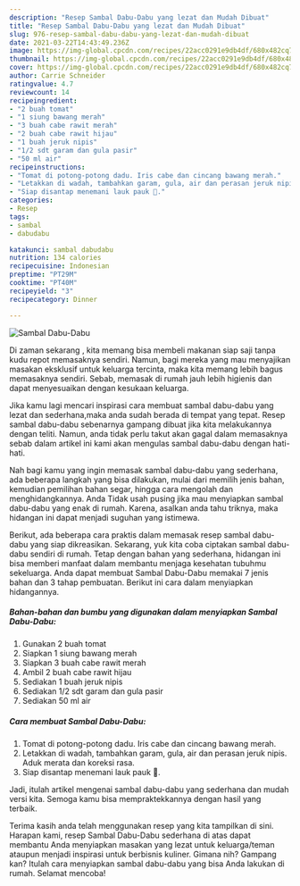 ```yaml
---
description: "Resep Sambal Dabu-Dabu yang lezat dan Mudah Dibuat"
title: "Resep Sambal Dabu-Dabu yang lezat dan Mudah Dibuat"
slug: 976-resep-sambal-dabu-dabu-yang-lezat-dan-mudah-dibuat
date: 2021-03-22T14:43:49.236Z
image: https://img-global.cpcdn.com/recipes/22acc0291e9db4df/680x482cq70/sambal-dabu-dabu-foto-resep-utama.jpg
thumbnail: https://img-global.cpcdn.com/recipes/22acc0291e9db4df/680x482cq70/sambal-dabu-dabu-foto-resep-utama.jpg
cover: https://img-global.cpcdn.com/recipes/22acc0291e9db4df/680x482cq70/sambal-dabu-dabu-foto-resep-utama.jpg
author: Carrie Schneider
ratingvalue: 4.7
reviewcount: 14
recipeingredient:
- "2 buah tomat"
- "1 siung bawang merah"
- "3 buah cabe rawit merah"
- "2 buah cabe rawit hijau"
- "1 buah jeruk nipis"
- "1/2 sdt garam dan gula pasir"
- "50 ml air"
recipeinstructions:
- "Tomat di potong-potong dadu. Iris cabe dan cincang bawang merah."
- "Letakkan di wadah, tambahkan garam, gula, air dan perasan jeruk nipis. Aduk merata dan koreksi rasa."
- "Siap disantap menemani lauk pauk 🤩."
categories:
- Resep
tags:
- sambal
- dabudabu

katakunci: sambal dabudabu 
nutrition: 134 calories
recipecuisine: Indonesian
preptime: "PT29M"
cooktime: "PT40M"
recipeyield: "3"
recipecategory: Dinner

---
```



![Sambal Dabu-Dabu](https://img-global.cpcdn.com/recipes/22acc0291e9db4df/680x482cq70/sambal-dabu-dabu-foto-resep-utama.jpg)

Di zaman  sekarang , kita memang bisa membeli makanan siap saji tanpa kudu repot memasaknya sendiri. Namun, bagi mereka yang mau menyajikan masakan eksklusif untuk keluarga tercinta, maka kita memang lebih bagus memasaknya sendiri. Sebab, memasak di rumah jauh lebih higienis dan dapat menyesuaikan dengan kesukaan keluarga.

Jika kamu lagi mencari inspirasi cara membuat sambal dabu-dabu yang lezat dan sederhana,maka anda sudah berada di tempat yang tepat. Resep sambal dabu-dabu  sebenarnya gampang dibuat jika kita melakukannya dengan teliti. Namun, anda tidak perlu takut akan gagal dalam memasaknya 
sebab dalam artikel ini kami akan mengulas sambal dabu-dabu dengan hati-hati.  



Nah bagi kamu yang ingin memasak sambal dabu-dabu yang sederhana, ada beberapa langkah yang bisa dilakukan, mulai dari memilih jenis bahan, kemudian pemilihan bahan segar, hingga cara mengolah dan menghidangkannya. Anda Tidak usah pusing jika mau menyiapkan sambal dabu-dabu yang enak di rumah. Karena, asalkan anda  tahu triknya, maka hidangan ini dapat menjadi suguhan yang istimewa.

Berikut, ada beberapa cara praktis  dalam memasak resep sambal dabu-dabu yang siap dikreasikan. Sekarang, yuk kita coba ciptakan sambal dabu-dabu sendiri di rumah. Tetap dengan bahan yang sederhana, hidangan ini bisa memberi manfaat dalam membantu menjaga kesehatan tubuhmu sekeluarga. Anda dapat membuat Sambal Dabu-Dabu memakai 7 jenis bahan dan 3 tahap pembuatan. Berikut ini cara dalam menyiapkan hidangannya.

<!--inarticleads1-->

##### Bahan-bahan dan bumbu yang digunakan dalam menyiapkan Sambal Dabu-Dabu:

1. Gunakan 2 buah tomat
1. Siapkan 1 siung bawang merah
1. Siapkan 3 buah cabe rawit merah
1. Ambil 2 buah cabe rawit hijau
1. Sediakan 1 buah jeruk nipis
1. Sediakan 1/2 sdt garam dan gula pasir
1. Sediakan 50 ml air




<!--inarticleads2-->

##### Cara membuat Sambal Dabu-Dabu:

1. Tomat di potong-potong dadu. Iris cabe dan cincang bawang merah.
1. Letakkan di wadah, tambahkan garam, gula, air dan perasan jeruk nipis. Aduk merata dan koreksi rasa.
1. Siap disantap menemani lauk pauk 🤩.




Jadi, itulah artikel mengenai  sambal dabu-dabu  yang sederhana dan mudah versi kita. Semoga kamu bisa mempraktekkannya dengan hasil yang terbaik. 

Terima kasih anda telah menggunakan resep yang kita tampilkan di sini. Harapan kami, resep  Sambal Dabu-Dabu sederhana di atas dapat membantu Anda menyiapkan masakan yang lezat untuk keluarga/teman ataupun menjadi inspirasi untuk berbisnis kuliner. Gimana nih? Gampang kan? Itulah cara menyiapkan sambal dabu-dabu yang bisa Anda lakukan di rumah. Selamat mencoba!

